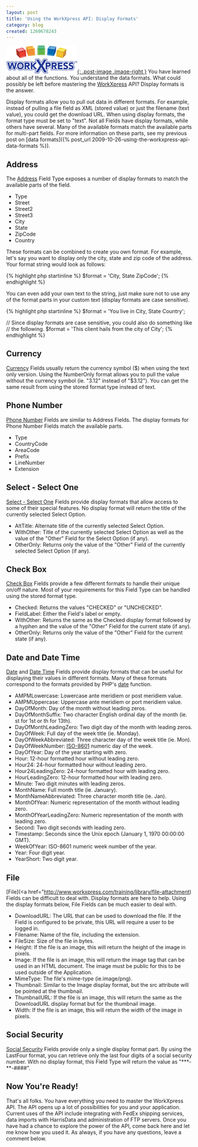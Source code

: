 ```yaml
---
layout: post
title: 'Using the WorkXpress API: Display Formats'
category: blog
created: 1260678243
---
```

[![WorkXpress](/assets/images/workxpress-logo.png){: .post-image .image-right }](http://www.workxpress.com)
You have learned about all of the functions. You understand the data formats.
What could possibly be left before mastering the
[WorkXpress](http://www.workxpress.com) API? Display formats is the answer.

Display formats allow you to pull out data in different formats. For example,
instead of pulling a file field as XML (stored value) or just the filename (text
value), you could get the download URL. When using display formats, the format
type must be set to "text". Not all Fields have display formats, while others
have several. Many of the available formats match the available parts for
multi-part fields. For more information on these parts, see my previous post on
[data formats]({% post_url 2009-10-26-using-the-workxpress-api-data-formats %}).

## Address
The [Address](http://www.workxpress.com/training/library/address) Field Type
exposes a number of display formats to match the available parts of the field.

*	Type
*	Street
*	Street2
*	Street3
*	City
*	State
*	ZipCode
*	Country

These formats can be combined to create you own format. For example, let's say
you want to display only the city, state and zip code of the address. Your
format string would look as follows:

{% highlight php startinline %}
$format = 'City, State ZipCode';
{% endhighlight %}

You can even add your own text to the string, just make sure not to use any of
the format parts in your custom text (display formats are case sensitive).

{% highlight php startinline %}
$format = 'You live in City, State Country';

// Since display formats are case sensitive, you could also do something like
// the following.
$format = 'This client hails from the city of City';
{% endhighlight %}

## Currency
[Currency](http://www.workxpress.com/training/library/currency-us) Fields
usually return the currency symbol ($) when using the text only version. Using
the NumberOnly format allows you to pull the value without the currency symbol
(ie. "3.12" instead of "$3.12"). You can get the same result from using the
stored format type instead of text.

## Phone Number
[Phone Number](http://www.workxpress.com/training/library/phone-number) Fields
are similar to Address Fields. The display formats for Phone Number Fields match
the available parts.

*	Type
*	CountryCode
*	AreaCode
*	Prefix
*	LineNumber
*	Extension

## Select - Select One
[Select - Select One](http://www.workxpress.com/training/library/select-one)
Fields provide display formats that allow access to some of their special
features. No display format will return the title of the currently selected
Select Option.

*	AltTitle: Alternate title of the currently selected Select Option.
*	WithOther: Title of the currently selected Select Option as well as the value
of the "Other" Field for the Select Option (if any).
*	OtherOnly: Returns only the value of the "Other" Field of the currently
selected Select Option (if any).

## Check Box
[Check Box](http://www.workxpress.com/training/library/checkbox) Fields provide
a few different formats to handle their unique on/off nature. Most of your
requirements for this Field Type can be handled using the stored format type.

*	Checked: Returns the values "CHECKED" or "UNCHECKED".
*	FieldLabel: Either the Field's label or empty.
*	WithOther: Returns the same as the Checked display format followed by a hyphen and the value of the "Other" Field for the current state (if any).
*	OtherOnly: Returns only the value of the "Other" Field for the current state (if any).

## Date and Date Time
[Date](http://www.workxpress.com/training/library/date) and
[Date Time](http://www.workxpress.com/training/library/date-and-time) Fields
provide display formats that can be useful for displaying their values in
different formats. Many of these formats correspond to the formats provided by
PHP's [date](http://us.php.net/manual/en/function.date.php) function.

*	AMPMLowercase: Lowercase ante meridiem or post meridiem value.
*	AMPMUppercase: Uppercase ante meridiem or port meridiem value.
*	DayOfMonth: Day of the month without leading zeros.
*	DayOfMonthSuffix: Two character English ordinal day of the month (ie. st for 1st or th for 13th).
*	DayOfMonthLeadingZero: Two digit day of the month with leading zeros.
*	DayOfWeek: Full day of the week title (ie. Monday).
*	DayOfWeekAbbreviated: Three character day of the week title (ie. Mon).
*	DayOfWeekNumber: <a href="http://en.wikipedia.org/wiki/ISO-8601#Week_dates">ISO-8601</a> numeric day of the week.
*	DayOfYear: Day of the year starting with zero.
*	Hour: 12-hour formatted hour without leading zero.
*	Hour24: 24-hour formatted hour without leading zero.
*	Hour24LeadingZero: 24-hour formatted hour with leading zero.
*	HourLeadingZero: 12-hour formatted hour with leading zero.
*	Minute: Two digit minutes with leading zeros.
*	MonthName: Full month title (ie. January).
*	MonthNameAbbreviated: Three character month title (ie. Jan).
*	MonthOfYear: Numeric representation of the month without leading zero.
*	MonthOfYearLeadingZero: Numeric representation of the month with leading zero.
*	Second: Two digit seconds with leading zero.
*	Timestamp: Seconds since the Unix epoch (January 1, 1970 00:00:00 GMT).
*	WeekOfYear: ISO-8601 numeric week number of the year.
*	Year: Four digit year.
*	YearShort: Two digit year.

## File
[File](<a href="http://www.workxpress.com/training/library/file-attachment)
Fields can be difficult to deal with. Display formats are here to help. Using
the display formats below, File Fields can be much easier to deal with.

*	DownloadURL: The URL that can be used to download the file. If the Field is
configured to be private, this URL will require a user to be logged in.
*	Filename: Name of the file, including the extension.
*	FileSize: Size of the file in bytes.
*	Height: If the file is an image, this will return the height of the image in
pixels.
*	Image: If the file is an image, this will return the image tag that can be
used in an HTML document. The image must be public for this to be used outside
of the Application.
*	MimeType: The file's mime-type (ie.image/png).
*	Thumbnail: Similar to the Image display format, but the src attribute will be
pointed at the thumbnail.
*	ThumbnailURL: If the file is an image, this will return the same as the
DownloadURL display format but for the thumbnail image.
*	Width: If the file is an image, this will return the width of the image in
pixels.

## Social Security
[Social Security](http://www.workxpress.com/training/library/social-security-number)
Fields provide only a single display format part. By using the LastFour format,
you can retrieve only the last four digits of a social security number. With no
display format, this Field Type will return the value as "\*\*\*-\*\*-####".

## Now You're Ready!
That's all folks. You have everything you need to master the WorkXpress API. The
API opens up a lot of possibilities for you and your application. Current uses
of the API include integrating with FedEx shipping services, data imports with
HarrisData and administration of FTP servers. Once you have had a chance to
explore the power of the API, come back here and let me know how you used it. As
always, if you have any questions, leave a comment below.
